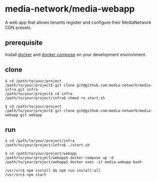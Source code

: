 # media-network/media-webapp
A web app that allows tenants register and configure their MediaNetwork CDN presets.

## prerequisite
Install [docker](https://docs.docker.com/install/) and [docker compose](https://docs.docker.com/compose/install/) on your development environment.

## clone
```
$ cd /path/to/your/project
/path/to/your/project$ git clone git@github.com:media-network/media-infra.git infra
/path/to/your/project$ cd infra
/path/to/your/project/infra$ chmod +x start.sh

$ cd /path/to/your/project
/path/to/your/project$ git clone git@github.com:media-network/media-webapp.git webapp
```

## run
```
$ cd /path/to/your/project/infra
/path/to/your/project/infra$ ./start.sh

$ cd /path/to/your/project/webapp
/path/to/your/project/webapp$ docker-compose up -d
/path/to/your/project/webapp$ docker exec -it media.webapp bash

/usr/src$ npm install && npm run install:all
/usr/src$ npm start
```
